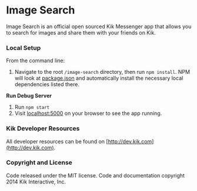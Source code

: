 # Image Search

Image Search is an official open sourced Kik Messenger app that allows you to search for images and share them with your friends on Kik.

### Local Setup

From the command line:

1. Navigate to the root `/image-search` directory, then run `npm install`. NPM will look at [package.json](https://github.com/twbs/bootstrap/blob/master/package.json) and automatically install the necessary local dependencies listed there.

**Run Debug Server**

1. Run `npm start`
2. Visit [localhost:5000](http://localhost:5000/) on your browser to see the app running.


### Kik Developer Resources

All developer resources can be found on [http://dev.kik.com](http://dev.kik.com).



### Copyright and License

Code released under the MIT license. Code and documentation copyright 2014 Kik Interactive, Inc.
